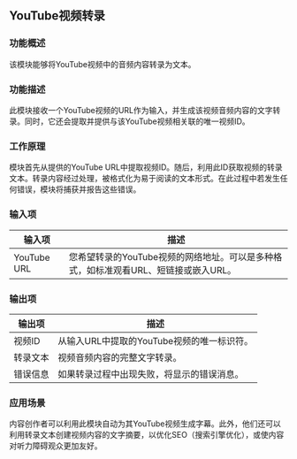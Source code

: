 ## YouTube视频转录

### 功能概述
该模块能够将YouTube视频中的音频内容转录为文本。

### 功能描述
此模块接收一个YouTube视频的URL作为输入，并生成该视频音频内容的文字转录。同时，它还会提取并提供与该YouTube视频相关联的唯一视频ID。

### 工作原理
模块首先从提供的YouTube URL中提取视频ID。随后，利用此ID获取视频的转录文本。转录内容经过处理，被格式化为易于阅读的文本形式。在此过程中若发生任何错误，模块将捕获并报告这些错误。

### 输入项
| 输入项 | 描述 |
|-------|-------------|
| YouTube URL | 您希望转录的YouTube视频的网络地址。可以是多种格式，如标准观看URL、短链接或嵌入URL。 |

### 输出项
| 输出项 | 描述 |
|--------|-------------|
| 视频ID | 从输入URL中提取的YouTube视频的唯一标识符。 |
| 转录文本 | 视频音频内容的完整文字转录。 |
| 错误信息 | 如果转录过程中出现失败，将显示的错误消息。 |

### 应用场景
内容创作者可以利用此模块自动为其YouTube视频生成字幕。此外，他们还可以利用转录文本创建视频内容的文字摘要，以优化SEO（搜索引擎优化），或使内容对听力障碍观众更加友好。